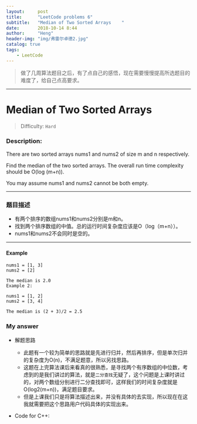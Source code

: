 ```yaml
---
layout:     post
title:      "LeetCode problems 6"
subtitle:   "Median of Two Sorted Arrays    "
date:       2018-10-14 8:44
author:     "Heng"
header-img: "img/弗雷尔卓德2.jpg"
catalog: true
tags:
    - LeetCode
---
```


>做了几周算法题目之后，有了点自己的感悟，现在需要慢慢提高所选题目的难度了，给自己点高要求。

---

# Median of Two Sorted Arrays    

>Difficulty: `Hard`

### Description:

There are two sorted arrays nums1 and nums2 of size m and n respectively.

Find the median of the two sorted arrays. The overall run time complexity should be O(log (m+n)).

You may assume nums1 and nums2 cannot be both empty.

----

### 题目描述

- 有两个排序的数组nums1和nums2分别是m和n。
- 找到两个排序数组的中值。总的运行时间复杂度应该是O（log（m+n））。
- nums1和nums2不会同时是空的。

---

#### Example

    nums1 = [1, 3]
    nums2 = [2]

    The median is 2.0
    Example 2:

    nums1 = [1, 2]
    nums2 = [3, 4]

    The median is (2 + 3)/2 = 2.5

### My answer

- 解题思路

    - 此题有一个较为简单的思路就是先进行归并，然后再排序，但是单次归并的复杂度为O(n)，不满足题意，所以另找思路。
    - 这题在上完算法课后来看真的很熟悉，是寻找两个有序数组的中位数，考虑到的是我们讲过的算法，就是`二分查找`无疑了，这个问题是上课时讲过的，对两个数组分别进行二分查找即可，这样我们的时间复杂度就是O(log2(m+n))，满足题目要求。
    - 但是上课我们只是将算法描述出来，并没有具体的去实现，所以现在在这我就需要把这个思路用户代码具体的实现出来。

- Code for C++: